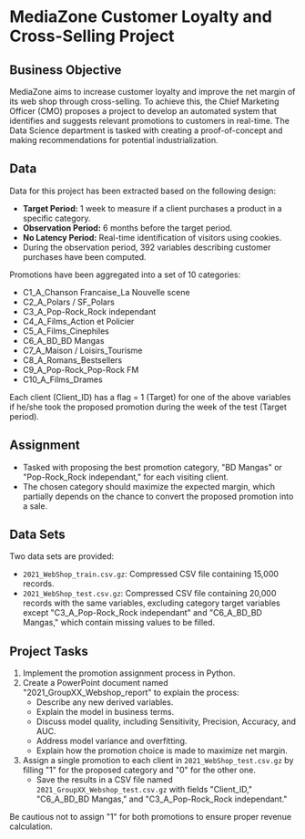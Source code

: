 # MediaZone Customer Loyalty and Cross-Selling Project

## Business Objective
MediaZone aims to increase customer loyalty and improve the net margin of its web shop through cross-selling. To achieve this, the Chief Marketing Officer (CMO) proposes a project to develop an automated system that identifies and suggests relevant promotions to customers in real-time. The Data Science department is tasked with creating a proof-of-concept and making recommendations for potential industrialization.

## Data
Data for this project has been extracted based on the following design:
- **Target Period:** 1 week to measure if a client purchases a product in a specific category.
- **Observation Period:** 6 months before the target period.
- **No Latency Period:** Real-time identification of visitors using cookies.
- During the observation period, 392 variables describing customer purchases have been computed.

Promotions have been aggregated into a set of 10 categories:
- C1_A_Chanson Francaise_La Nouvelle scene
- C2_A_Polars / SF_Polars
- C3_A_Pop-Rock_Rock independant
- C4_A_Films_Action et Policier
- C5_A_Films_Cinephiles
- C6_A_BD_BD Mangas
- C7_A_Maison / Loisirs_Tourisme
- C8_A_Romans_Bestsellers
- C9_A_Pop-Rock_Pop-Rock FM
- C10_A_Films_Drames

Each client (Client_ID) has a flag = 1 (Target) for one of the above variables if he/she took the proposed promotion during the week of the test (Target period).

## Assignment
- Tasked with proposing the best promotion category, "BD Mangas" or "Pop-Rock_Rock independant," for each visiting client.
- The chosen category should maximize the expected margin, which partially depends on the chance to convert the proposed promotion into a sale.

## Data Sets
Two data sets are provided:
- `2021_WebShop_train.csv.gz`: Compressed CSV file containing 15,000 records.
- `2021_WebShop_test.csv.gz`: Compressed CSV file containing 20,000 records with the same variables, excluding category target variables except "C3_A_Pop-Rock_Rock independant" and "C6_A_BD_BD Mangas," which contain missing values to be filled.

## Project Tasks
1. Implement the promotion assignment process in Python.
2. Create a PowerPoint document named "2021_GroupXX_Webshop_report" to explain the process:
   - Describe any new derived variables.
   - Explain the model in business terms.
   - Discuss model quality, including Sensitivity, Precision, Accuracy, and AUC.
   - Address model variance and overfitting.
   - Explain how the promotion choice is made to maximize net margin.
3. Assign a single promotion to each client in `2021_WebShop_test.csv.gz` by filling "1" for the proposed category and "0" for the other one.
   - Save the results in a CSV file named `2021_GroupXX_Webshop_test.csv.gz` with fields "Client_ID," "C6_A_BD_BD Mangas," and "C3_A_Pop-Rock_Rock independant."

Be cautious not to assign "1" for both promotions to ensure proper revenue calculation.
